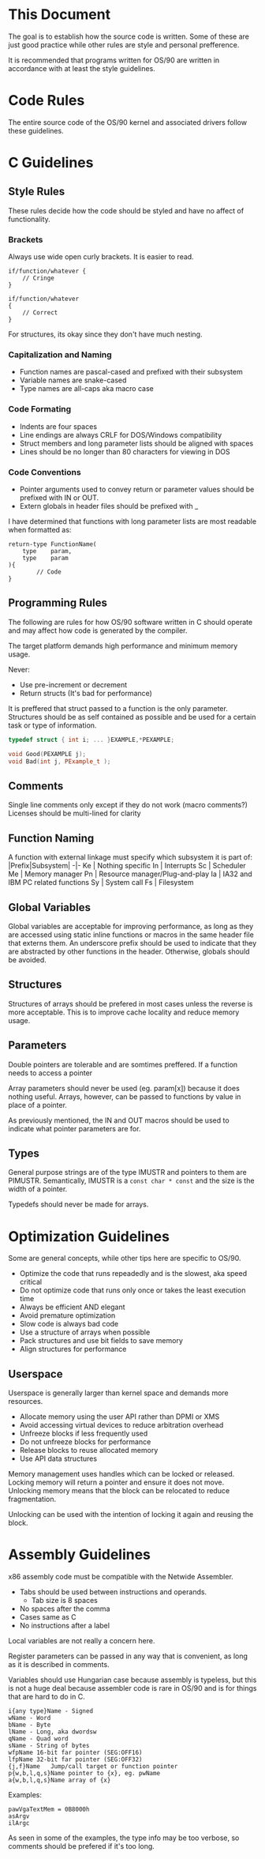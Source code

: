 # This Document

The goal is to establish how the source code is written. Some of these are just good practice while other rules are style and personal prefference.

It is recommended that programs written for OS/90 are written in accordance with at least the style guidelines.

# Code Rules

The entire source code of the OS/90 kernel and associated drivers follow these guidelines.

# C Guidelines

## Style Rules

These rules decide how the code should be styled and have no affect of functionality.

### Brackets

Always use wide open curly brackets. It is easier to read.

```
if/function/whatever {
    // Cringe
}

if/function/whatever
{
    // Correct
}
```

For structures, its okay since they don't have much nesting.

### Capitalization and Naming

* Function names are pascal-cased and prefixed with their subsystem
* Variable names are snake-cased
* Type names are all-caps aka macro case
### Code Formating

* Indents are four spaces
* Line endings are always CRLF for DOS/Windows compatibility
* Struct members and long parameter lists should be aligned with spaces
* Lines should be no longer than 80 characters for viewing in DOS

### Code Conventions
* Pointer arguments used to convey return or parameter values should be prefixed with IN or OUT.
* Extern globals in header files should be prefixed with _

I have determined that functions with long parameter lists are most readable when formatted as:
```
return-type FunctionName(
    type    param,
    type    param
){
        // Code
}
```

## Programming Rules

The following are rules for how OS/90 software written in C should operate and may affect how code is generated by the compiler.

The target platform demands high performance and minimum memory usage.

Never:
* Use pre-increment or decrement
* Return structs (It's bad for performance)

It is preffered that struct passed to a function is the only parameter. Structures should be as self contained as possible and be used for a certain task or type of information.

```c++
typedef struct { int i; ... }EXAMPLE,*PEXAMPLE;

void Good(PEXAMPLE j);
void Bad(int j, PExample_t );
```

## Comments

Single line comments only except if they do not work (macro comments?) Licenses should be multi-lined for clarity

## Function Naming

A function with external linkage must specify which subsystem it is part of:
|Prefix|Subsystem|
-|-
Ke | Nothing specific
In | Interrupts
Sc | Scheduler
Me | Memory manager
Pn | Resource manager/Plug-and-play
Ia | IA32 and IBM PC related functions
Sy | System call
Fs | Filesystem

## Global Variables

Global variables are acceptable for improving performance, as long as they are accessed using static inline functions or macros in the same header file that externs them. An underscore prefix should be used to indicate that they are abstracted by other functions in the header. Otherwise, globals should be avoided.

## Structures

Structures of arrays should be prefered in most cases unless the reverse is more acceptable. This is to improve cache locality and reduce memory usage.

## Parameters

Double pointers are tolerable and are somtimes preffered. If a function needs to access a pointer

Array parameters should never be used (eg. param[x]) because it does nothing useful. Arrays, however, can be passed to functions by value in place of a pointer.

As previously mentioned, the IN and OUT macros should be used to indicate what pointer parameters are for.

## Types

General purpose strings are of the type IMUSTR and pointers to them are PIMUSTR. Semantically, IMUSTR is a `const char * const` and the size is the width of a pointer.

Typedefs should never be made for arrays.

# Optimization Guidelines

Some are general concepts, while other tips here are specific to OS/90.

* Optimize the code that runs repeadedly and is the slowest, aka speed critical
* Do not optimize code that runs only once or takes the least execution time
* Always be efficient AND elegant
* Avoid premature optimization
* Slow code is always bad code
* Use a structure of arrays when possible
* Pack structures and use bit fields to save memory
* Align structures for performance

## Userspace

Userspace is generally larger than kernel space and demands more resources.

* Allocate memory using the user API rather than DPMI or XMS
* Avoid accessing virtual devices to reduce arbitration overhead
* Unfreeze blocks if less frequently used
* Do not unfreeze blocks for performance 
* Release blocks to reuse allocated memory
* Use API data structures

Memory management uses handles which can be locked or released. Locking memory will return a pointer and ensure it does not move. Unlocking memory means that the block can be relocated to reduce fragmentation.

Unlocking can be used with the intention of locking it again and reusing the block.

# Assembly Guidelines

x86 assembly code must be compatible with the Netwide Assembler.
* Tabs should be used between instructions and operands.
  * Tab size is 8 spaces
* No spaces after the comma
* Cases same as C
* No instructions after a label

Local variables are not really a concern here.

Register parameters can be passed in any way that is convenient, as long as it is described in comments.

Variables should use Hungarian case because assembly is typeless, but this is not a huge deal because assembler code is rare in OS/90 and is for things that are hard to do in C.

```
i{any type}Name - Signed
wName - Word
bName - Byte
lName - Long, aka dwordsw
qName - Quad word
sName - String of bytes
wfpName 16-bit far pointer (SEG:OFF16)
lfpName 32-bit far pointer (SEG:OFF32)
{j,f}Name   Jump/call target or function pointer
p{w,b,l,q,s}Name pointer to {x}, eg. pwName
a{w,b,l,q,s}Name array of {x}
```
Examples:
```
pawVgaTextMem = 0B8000h
asArgv
ilArgc
```

As seen in some of the examples, the type info may be too verbose, so comments should be prefered if it's too long.
